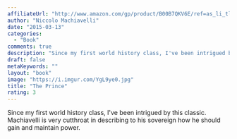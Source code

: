 ```yaml
---
affiliateUrl: "http://www.amazon.com/gp/product/B00B7QKV6E/ref=as_li_tl?ie=UTF8&camp=1789&creative=390957&creativeASIN=B00B7QKV6E&linkCode=as2&tag=jaktre-20&linkId=YCL7DSQWPGYZZT44"
author: "Niccolo Machiavelli"
date: "2015-03-13"
categories:
  - "Book"
comments: true
description: "Since my first world history class, I've been intrigued by this classic.  Machiavelli is very cutthroat in describing to his sovereign how he should g"
draft: false
metaKeywords: ""
layout: "book"
image: "https://i.imgur.com/YgL9ye0.jpg"
title: "The Prince"
rating: 3
---
```


Since my first world history class, I've been intrigued by this classic.  Machiavelli is very cutthroat in describing to his sovereign how he should gain and maintain power.
